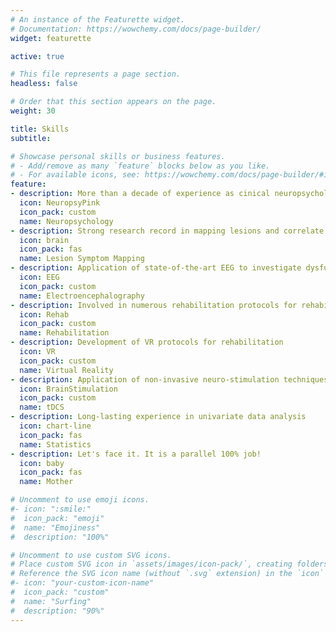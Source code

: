 ```yaml
---
# An instance of the Featurette widget.
# Documentation: https://wowchemy.com/docs/page-builder/
widget: featurette

active: true

# This file represents a page section.
headless: false

# Order that this section appears on the page.
weight: 30

title: Skills
subtitle:

# Showcase personal skills or business features.
# - Add/remove as many `feature` blocks below as you like.
# - For available icons, see: https://wowchemy.com/docs/page-builder/#icons
feature:
- description: More than a decade of experience as cinical neuropsychologist
  icon: NeuropsyPink
  icon_pack: custom
  name: Neuropsychology
- description: Strong research record in mapping lesions and correlate them to deficits
  icon: brain
  icon_pack: fas
  name: Lesion Symptom Mapping
- description: Application of state-of-the-art EEG to investigate dysfunctional neural processing
  icon: EEG
  icon_pack: custom
  name: Electroencephalography
- description: Involved in numerous rehabilitation protocols for rehabilitation of stroke deficits
  icon: Rehab
  icon_pack: custom
  name: Rehabilitation
- description: Development of VR protocols for rehabilitation
  icon: VR
  icon_pack: custom
  name: Virtual Reality
- description: Application of non-invasive neuro-stimulation techniques to modulate brain activity
  icon: BrainStimulation
  icon_pack: custom
  name: tDCS
- description: Long-lasting experience in univariate data analysis
  icon: chart-line
  icon_pack: fas
  name: Statistics
- description: Let's face it. It is a parallel 100% job!
  icon: baby
  icon_pack: fas
  name: Mother

# Uncomment to use emoji icons.
#- icon: ":smile:"
#  icon_pack: "emoji"
#  name: "Emojiness"
#  description: "100%"  

# Uncomment to use custom SVG icons.
# Place custom SVG icon in `assets/images/icon-pack/`, creating folders if necessary.
# Reference the SVG icon name (without `.svg` extension) in the `icon` field.
#- icon: "your-custom-icon-name"
#  icon_pack: "custom"
#  name: "Surfing"
#  description: "90%"
---
```

